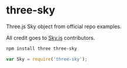 # three-sky

Three.js Sky object from official repo examples.

All credit goes to [Sky.js](https://github.com/mrdoob/three.js/blob/master/examples/js/objects/Sky.js) contributors.

```sh
npm install three three-sky
```

```js
var Sky = require('three-sky');
```
